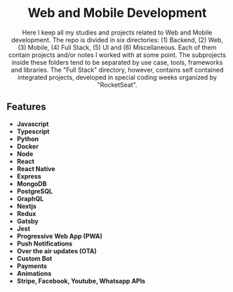 
<h1 align="center">
Web and Mobile Development
</h1>

<p align="center">
Here I keep all my studies and projects related to Web and Mobile development. The repo is divided in six directories: (1) Backend, (2) Web, (3) Mobile, (4) Full Stack, (5) UI and (6) Miscellaneous. Each of them contain projects and/or notes I worked with at some point. The subprojects inside these folders tend to be separated by use case, tools, frameworks and libraries. The "Full Stack" directory, however, contains self contained integrated projects, developed in special coding weeks organized by "RocketSeat".
</p>

## Features
[//]: # (Add the features of your project here:)

- **Javascript**
- **Typescript**
- **Python**
- **Docker**
- **Node**
- **React**
- **React Native**
- **Express**
- **MongoDB**
- **PostgreSQL**
- **GraphQL**
- **Nextjs**
- **Redux**
- **Gatsby**
- **Jest**
- **Progressive Web App (PWA)**
- **Push Notifications**
- **Over the air updates (OTA)**
- **Custom Bot**
- **Payments**
- **Animations**
- **Stripe, Facebook, Youtube, Whatsapp APIs**
